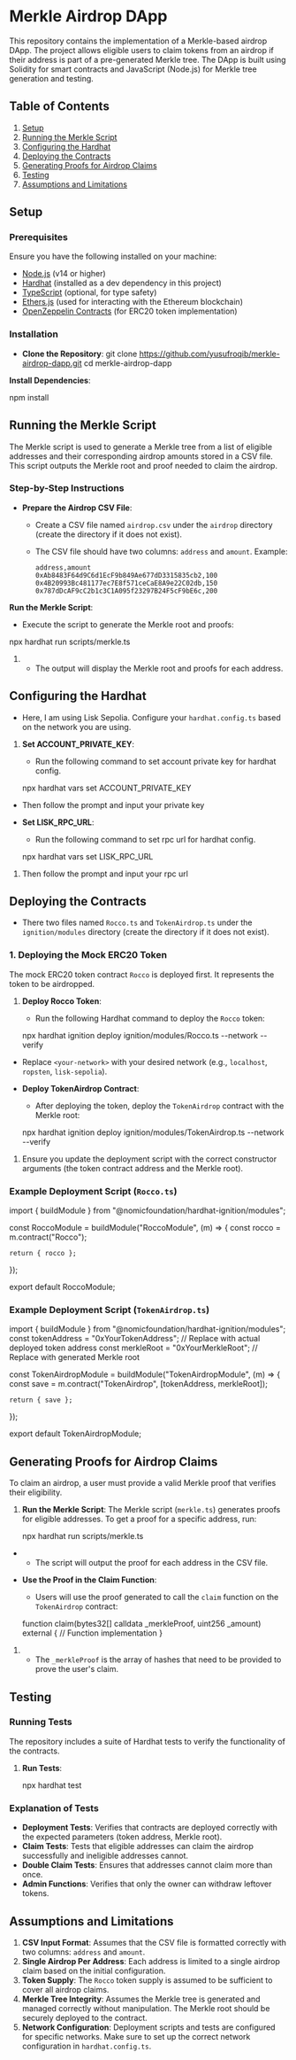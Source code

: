 # Merkle Airdrop DApp

[](https://github.com/yusufroqib/merkle-airdrop-dapp/blob/main/README.md#merkle-airdrop-dapp)

This repository contains the implementation of a Merkle-based airdrop DApp. The project allows eligible users to claim tokens from an airdrop if their address is part of a pre-generated Merkle tree. The DApp is built using Solidity for smart contracts and JavaScript (Node.js) for Merkle tree generation and testing.

## Table of Contents

[](https://github.com/yusufroqib/merkle-airdrop-dapp/blob/main/README.md#table-of-contents)

1.  [Setup](https://github.com/yusufroqib/merkle-airdrop-dapp/blob/main/README.md#setup)
2.  [Running the Merkle Script](https://github.com/yusufroqib/merkle-airdrop-dapp/blob/main/README.md#running-the-merkle-script)
3.  [Configuring the Hardhat](https://github.com/yusufroqib/merkle-airdrop-dapp/blob/main/README.md#configuring-the-hardhat)
4.  [Deploying the Contracts](https://github.com/yusufroqib/merkle-airdrop-dapp/blob/main/README.md#deploying-the-contracts)
5.  [Generating Proofs for Airdrop Claims](https://github.com/yusufroqib/merkle-airdrop-dapp/blob/main/README.md#generating-proofs-for-airdrop-claims)
6.  [Testing](https://github.com/yusufroqib/merkle-airdrop-dapp/blob/main/README.md#testing)
7.  [Assumptions and Limitations](https://github.com/yusufroqib/merkle-airdrop-dapp/blob/main/README.md#assumptions-and-limitations)

## Setup

[](https://github.com/yusufroqib/merkle-airdrop-dapp/blob/main/README.md#setup)

### Prerequisites

[](https://github.com/yusufroqib/merkle-airdrop-dapp/blob/main/README.md#prerequisites)

Ensure you have the following installed on your machine:

-   [Node.js](https://nodejs.org/en/download/) (v14 or higher)
-   [Hardhat](https://hardhat.org/getting-started/) (installed as a dev dependency in this project)
-   [TypeScript](https://www.typescriptlang.org/download) (optional, for type safety)
-   [Ethers.js](https://docs.ethers.io/v6/) (used for interacting with the Ethereum blockchain)
-   [OpenZeppelin Contracts](https://docs.openzeppelin.com/contracts/4.x/) (for ERC20 token implementation)

### Installation

[](https://github.com/yusufroqib/merkle-airdrop-dapp/blob/main/README.md#installation)

-   **Clone the Repository**:
git clone https://github.com/yusufroqib/merkle-airdrop-dapp.git
cd merkle-airdrop-dapp

**Install Dependencies**:

npm install

## Running the Merkle Script

[](https://github.com/yusufroqib/merkle-airdrop-dapp/blob/main/README.md#running-the-merkle-script)

The Merkle script is used to generate a Merkle tree from a list of eligible addresses and their corresponding airdrop amounts stored in a CSV file. This script outputs the Merkle root and proof needed to claim the airdrop.

### Step-by-Step Instructions

[](https://github.com/yusufroqib/merkle-airdrop-dapp/blob/main/README.md#step-by-step-instructions)

-   **Prepare the Airdrop CSV File**:
    
    -   Create a CSV file named `airdrop.csv` under the `airdrop` directory (create the directory if it does not exist).
    -   The CSV file should have two columns: `address` and `amount`. Example:
        
        ```
        address,amount
        0xAb8483F64d9C6d1EcF9b849Ae677dD3315835cb2,100
        0x4B20993Bc481177ec7E8f571ceCaE8A9e22C02db,150
        0x787dDcAF9cC2b1c3C1A095f23297B24F5cF9bE6c,200
        
        ```
        

**Run the Merkle Script**:

-   Execute the script to generate the Merkle root and proofs:

npx hardhat run scripts/merkle.ts

1.  -   The output will display the Merkle root and proofs for each address.

## Configuring the Hardhat

[](https://github.com/yusufroqib/merkle-airdrop-dapp/blob/main/README.md#configuring-the-hardhat)

-   Here, I am using Lisk Sepolia. Configure your `hardhat.config.ts` based on the network you are using.

1.  **Set ACCOUNT_PRIVATE_KEY**:
    
    -   Run the following command to set account private key for hardhat config.
    
    npx hardhat vars set ACCOUNT_PRIVATE_KEY 
    

-   Then follow the prompt and input your private key
-   **Set LISK_RPC_URL**:
    
    -   Run the following command to set rpc url for hardhat config.
    
    npx hardhat vars set LISK_RPC_URL 
    

1.  Then follow the prompt and input your rpc url

## Deploying the Contracts

[](https://github.com/yusufroqib/merkle-airdrop-dapp/blob/main/README.md#deploying-the-contracts)

-   There two files named `Rocco.ts` and `TokenAirdrop.ts` under the `ignition/modules` directory (create the directory if it does not exist).

### 1. Deploying the Mock ERC20 Token

[](https://github.com/yusufroqib/merkle-airdrop-dapp/blob/main/README.md#1-deploying-the-mock-erc20-token)

The mock ERC20 token contract `Rocco` is deployed first. It represents the token to be airdropped.

1.  **Deploy Rocco Token**:
    
    -   Run the following Hardhat command to deploy the `Rocco` token:
    
    npx hardhat ignition deploy ignition/modules/Rocco.ts --network <your-network> --verify
    

-   Replace `<your-network>` with your desired network (e.g., `localhost`, `ropsten`, `lisk-sepolia`).
    
-   **Deploy TokenAirdrop Contract**:
    
    -   After deploying the token, deploy the `TokenAirdrop` contract with the Merkle root:
    
    npx hardhat ignition deploy ignition/modules/TokenAirdrop.ts --network <your-network> --verify
    

1.  Ensure you update the deployment script with the correct constructor arguments (the token contract address and the Merkle root).
    

### Example Deployment Script (`Rocco.ts`)

[](https://github.com/yusufroqib/merkle-airdrop-dapp/blob/main/README.md#example-deployment-script-roccots)

import { buildModule } from "@nomicfoundation/hardhat-ignition/modules";

const RoccoModule = buildModule("RoccoModule", (m) => {
	const rocco = m.contract("Rocco");

	return { rocco };
});

export default RoccoModule;

### Example Deployment Script (`TokenAirdrop.ts`)

[](https://github.com/yusufroqib/merkle-airdrop-dapp/blob/main/README.md#example-deployment-script-tokenairdropts)

import { buildModule } from "@nomicfoundation/hardhat-ignition/modules";
const tokenAddress = "0xYourTokenAddress"; // Replace with actual deployed token address
const merkleRoot = "0xYourMerkleRoot"; // Replace with generated Merkle root

const TokenAirdropModule = buildModule("TokenAirdropModule", (m) => {
	const save = m.contract("TokenAirdrop", [tokenAddress, merkleRoot]);

	return { save };
});

export default TokenAirdropModule;

## Generating Proofs for Airdrop Claims

[](https://github.com/yusufroqib/merkle-airdrop-dapp/blob/main/README.md#generating-proofs-for-airdrop-claims)

To claim an airdrop, a user must provide a valid Merkle proof that verifies their eligibility.

1.  **Run the Merkle Script**: The Merkle script (`merkle.ts`) generates proofs for eligible addresses. To get a proof for a specific address, run:
    
    npx hardhat run scripts/merkle.ts
    

-   -   The script will output the proof for each address in the CSV file.
-   **Use the Proof in the Claim Function**:
    
    -   Users will use the proof generated to call the `claim` function on the `TokenAirdrop` contract:
    
    function claim(bytes32[] calldata _merkleProof, uint256 _amount) external {
        // Function implementation
    }
    

1.  -   The `_merkleProof` is the array of hashes that need to be provided to prove the user's claim.

## Testing

[](https://github.com/yusufroqib/merkle-airdrop-dapp/blob/main/README.md#testing)

### Running Tests

[](https://github.com/yusufroqib/merkle-airdrop-dapp/blob/main/README.md#running-tests)

The repository includes a suite of Hardhat tests to verify the functionality of the contracts.

1.  **Run Tests**:
    
    npx hardhat test
    

### Explanation of Tests

[](https://github.com/yusufroqib/merkle-airdrop-dapp/blob/main/README.md#explanation-of-tests)

-   **Deployment Tests**: Verifies that contracts are deployed correctly with the expected parameters (token address, Merkle root).
-   **Claim Tests**: Tests that eligible addresses can claim the airdrop successfully and ineligible addresses cannot.
-   **Double Claim Tests**: Ensures that addresses cannot claim more than once.
-   **Admin Functions**: Verifies that only the owner can withdraw leftover tokens.

## Assumptions and Limitations

[](https://github.com/yusufroqib/merkle-airdrop-dapp/blob/main/README.md#assumptions-and-limitations)

1.  **CSV Input Format**: Assumes that the CSV file is formatted correctly with two columns: `address` and `amount`.
2.  **Single Airdrop Per Address**: Each address is limited to a single airdrop claim based on the initial configuration.
3.  **Token Supply**: The `Rocco` token supply is assumed to be sufficient to cover all airdrop claims.
4.  **Merkle Tree Integrity**: Assumes the Merkle tree is generated and managed correctly without manipulation. The Merkle root should be securely deployed to the contract.
5.  **Network Configuration**: Deployment scripts and tests are configured for specific networks. Make sure to set up the correct network configuration in `hardhat.config.ts`.
